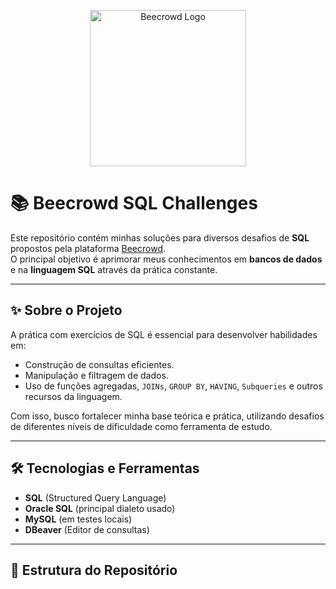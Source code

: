 <p align="center">
  <a href="https://judge.beecrowd.com/pt/problems/index/9">
    <img src="https://judge.beecrowd.com/pt" alt="Beecrowd Logo" width="250"/>
  </a>
</p>

# 📚 Beecrowd SQL Challenges

Este repositório contém minhas soluções para diversos desafios de **SQL** propostos pela plataforma [Beecrowd](https://www.beecrowd.com.br/).  
O principal objetivo é aprimorar meus conhecimentos em **bancos de dados** e na **linguagem SQL** através da prática constante.

---

## ✨ Sobre o Projeto

A prática com exercícios de SQL é essencial para desenvolver habilidades em:

- Construção de consultas eficientes.
- Manipulação e filtragem de dados.
- Uso de funções agregadas, `JOINs`, `GROUP BY`, `HAVING`, `Subqueries` e outros recursos da linguagem.

Com isso, busco fortalecer minha base teórica e prática, utilizando desafios de diferentes níveis de dificuldade como ferramenta de estudo.

---

## 🛠 Tecnologias e Ferramentas

- **SQL** (Structured Query Language)
- **Oracle SQL** (principal dialeto usado)
- **MySQL** (em testes locais)
- **DBeaver** (Editor de consultas)

---

## 🧩 Estrutura do Repositório

